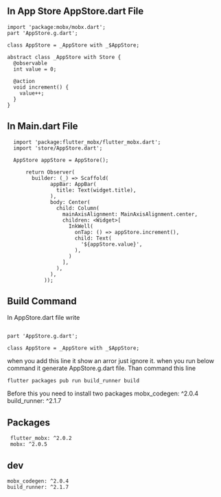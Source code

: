 ## In App Store AppStore.dart File
```
import 'package:mobx/mobx.dart';
part 'AppStore.g.dart';

class AppStore = _AppStore with _$AppStore;

abstract class _AppStore with Store {
  @observable
  int value = 0;

  @action
  void increment() {
    value++;
  }
}
```

## In Main.dart File
```
  import 'package:flutter_mobx/flutter_mobx.dart';
  import 'store/AppStore.dart';
  
  AppStore appStore = AppStore();
  
      return Observer(
        builder: (_) => Scaffold(
              appBar: AppBar(
                title: Text(widget.title),
              ),
              body: Center(
                child: Column(
                  mainAxisAlignment: MainAxisAlignment.center,
                  children: <Widget>[
                    InkWell(
                      onTap: () => appStore.increment(),
                      child: Text(
                        '${appStore.value}',
                      ),
                    )
                  ],
                ),
              ),
            ));
```

## Build Command  
In AppStore.dart file write 
```

part 'AppStore.g.dart';

class AppStore = _AppStore with _$AppStore;

```

when you add this line it show an arror just ignore it. when you run below command it generate AppStore.g.dart file.
Than command this line
  ```
  flutter packages pub run build_runner build
  ```
  
  Before this you need to install two packages  mobx_codegen: ^2.0.4
 build_runner: ^2.1.7
  
  
 ## Packages
 ```
  flutter_mobx: ^2.0.2
  mobx: ^2.0.5
 ```
 ## dev
 ```
 mobx_codegen: ^2.0.4
 build_runner: ^2.1.7
 ```
